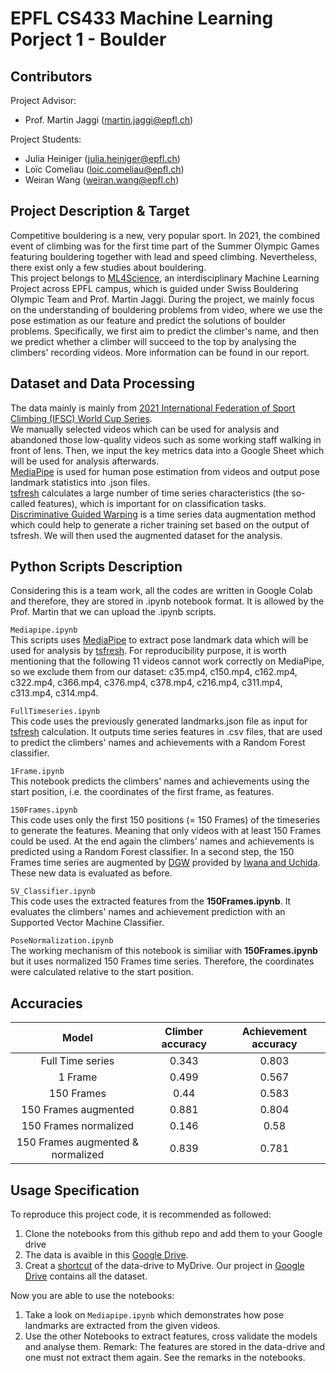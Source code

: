 # EPFL CS433 Machine Learning Porject 1 - Boulder

## Contributors
Project Advisor:
- Prof. Martin Jaggi (martin.jaggi@epfl.ch)

Project Students:  
- Julia Heiniger (julia.heiniger@epfl.ch)   
- Loïc Comeliau (loic.comeliau@epfl.ch)
- Weiran Wang (weiran.wang@epfl.ch)

## Project Description & Target
Competitive bouldering is a new, very popular sport. In 2021, the combined event of climbing was for the first time part of the Summer Olympic Games featuring bouldering together with lead and speed climbing. Nevertheless, there exist only a few studies about bouldering.  
This project belongs to [ML4Science](https://www.epfl.ch/labs/mlo/ml4science/), an interdisciplinary Machine Learning Project across EPFL campus, which is guided under Swiss  Bouldering Olympic Team and Prof. Martin Jaggi. During the project, we mainly focus on the understanding of bouldering problems from video, where we use the pose estimation as our feature and predict the solutions of boulder problems. Specifically, we first aim to predict the climber's name, and then we predict whether a climber will succeed to the top by analysing the climbers' recording videos. More information can be found in our report.

##  Dataset and Data Processing
The data mainly is mainly from [2021 International Federation of Sport Climbing (IFSC) World Cup Series](https://www.ifsc-climbing.org/index.php/world-competition/calendar).  
We manually selected videos which can be used for analysis and abandoned those low-quality videos such as some working staff walking in front of lens. Then, we input the key metrics data into a Google Sheet which will be used for analysis afterwards.  
[MediaPipe](https://google.github.io/mediapipe/) is used for human pose estimation from videos and output pose landmark statistics into .json files.  
[tsfresh](https://tsfresh.readthedocs.io/en/latest/) calculates a large number of time series characteristics (the so-called features), which is important for on classification tasks.  
[Discriminative Guided Warping](https://github.com/uchidalab/time_series_augmentation) is a time series data augmentation method which could help to generate a richer training set based on the output of tsfresh. We will then used the augmented dataset for the analysis.

## Python Scripts Description
Considering this is a team work, all the codes are written in Google Colab and therefore, they are stored in .ipynb notebook format. It is allowed by the Prof. Martin that we can upload the .ipynb scripts.

`Mediapipe.ipynb`  
This scripts uses [MediaPipe](https://google.github.io/mediapipe/) to extract pose landmark data which will be used for analysis by [tsfresh](https://tsfresh.readthedocs.io/en/latest/). For reproducibility purpose, it is worth mentioning that the following 11 videos cannot work correctly on MediaPipe, so we exclude them from our dataset: c35.mp4, c150.mp4, c162.mp4, c322.mp4, c366.mp4, c376.mp4, c378.mp4, c216.mp4, c311.mp4, c313.mp4, c314.mp4.

`FullTimeseries.ipynb`  
This code uses the previously generated landmarks.json file as input for [tsfresh](https://tsfresh.readthedocs.io/en/latest/) calculation. It outputs time series features in .csv files, that are used to predict the climbers' names and achievements with a Random Forest classifier.

`1Frame.ipynb`  
This notebook predicts the climbers' names and achievements using the start position, i.e. the coordinates of the first frame, as features.

`150Frames.ipynb`  
This code uses only the first 150 positions (= 150 Frames) of the timeseries to generate the features. Meaning that only videos with at least 150 Frames could be used. At the end again the climbers' names and achievements is predicted using a Random Forest classifier. In a second step, the 150 Frames time series are augmented by [DGW](https://github.com/uchidalab/time_series_augmentation) provided by [Iwana and Uchida](https://arxiv.org/pdf/2004.08780.pdf). These new data is evaluated as before.
 
`SV_Classifier.ipynb`  
This code uses the extracted features from the **150Frames.ipynb**. It evaluates the climbers' names and achievement prediction with an Supported Vector Machine Classifier.

`PoseNormalization.ipynb`  
The working mechanism of this notebook is similiar with **150Frames.ipynb** but it uses normalized 150 Frames time series. Therefore, the coordinates were calculated relative to the start position.

## Accuracies  
|Model|Climber accuracy|Achievement accuracy|
|:---:|:--------------:|:------------------:|
|Full Time series|0.343|0.803|
|1 Frame|0.499|0.567|
|150 Frames|0.44|0.583|
|150 Frames augmented|0.881|0.804|
|150 Frames normalized|0.146|0.58|
|150 Frames augmented & normalized| 0.839|0.781|

## Usage Specification
To reproduce this project code, it is recommended as followed:
1. Clone the notebooks from this github repo and add them to your Google drive
2. The data is avaible in this [Google Drive](https://drive.google.com/drive/folders/1bXuYPRGQAE4X9DNayvMkN0cKofJozSAB?usp=sharing).
3. Creat a [shortcut](https://support.google.com/drive/answer/9700156?hl=en&co=GENIE.Platform%3DDesktop) of the data-drive to MyDrive. 
Our project in [Google Drive](https://drive.google.com/drive/folders/1bXuYPRGQAE4X9DNayvMkN0cKofJozSAB?usp=sharing) contains all the dataset. 

Now you are able to use the notebooks:

1. Take a look on `Mediapipe.ipynb` which demonstrates how pose landmarks are extracted from the given videos.
2. Use the other Notebooks to extract features, cross validate the models and analyse them.
   Remark: The features are stored in the data-drive and one must not extract them again. See the remarks in the notebooks.
